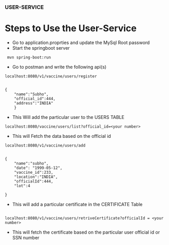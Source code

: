 ### USER-SERVICE 

# Steps to Use the User-Service 

- Go to application.proprties and update the MySql Root password 
- Start the springboot server 

```
 mvn spring-boot:run

 ```


 - Go to postman and write the following api(s)

```
localhost:8080/v1/vaccine/users/register

```

```

{
    "name":"Subho",
    "official_id":444,
    "address":"INDIA"
    }

```

- This Will add the particular user to the USERS TABLE 

```
localhost:8080/vaccine/users/list?official_id=<your number>

```

- This will Fetch the data based on the official id

```
localhost:8080/v1/vaccine/users/add

```

```

{
    "name":"subho",
    "date": "1999-05-12",
    "vaccine_id":233,
    "location":"INDIA",
    "officialId":444,
    "lot":4

}

```
- This will add a particular certificate in the CERTIFICATE Table

```

localhost:8080/v1/vaccine/users/retriveCertificate?officialId = <your number>

```

- This will fetch the certificate based on the particular user official id or SSN number


